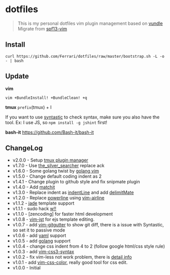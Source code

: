# dotfiles

> This is my personal dotfiles
vim plugin management based on [vundle](https://github.com/gmarik/vundle)  
Migrate from [spf13-vim](https://github.com/spf13/spf13-vim)

## Install

```
curl https://github.com/Ferrari/dotfiles/raw/master/bootstrap.sh -L -o - | bash
```

## Update

**vim**
```
vim +BundleInstall! +BundleClean! +q
```

**tmux**
`prefix`(tmux) + I 

If you want to use [syntastic](https://github.com/scrooloose/syntastic) to check syntax, make sure you also have the tool. 
Ex: I use JS, so `npm install -g jshint` first!

**bash-it**
https://github.com/Bash-it/bash-it

## ChangeLog

* v2.0.0 - Setup [tmux plugin manager](https://github.com/tmux-plugins/tpm)
* v1.7.0 - Use [the_silver_searcher](https://github.com/ggreer/the_silver_searcher) replace ack
* v1.6.0 - Some golang twist by [golang vim](http://blog.hsatac.net/2013/08/my-vimrc-for-golang/)
* v1.5.0 - Change default coding indent as 2
* v1.4.1 - Change plugin to github style and fix snipmate plugin
* v1.4.0 - Add [matchit](https://github.com/vim-scripts/matchit.zip.git)
* v1.3.0 - Replace indent as [indentLine](https://github.com/Yggdroot/indentLine) and add [delimitMate](https://github.com/Raimondi/delimitMate)
* v1.2.0 - Replace [powerline](https://github.com/Lokaltog/powerline) using [vim-airline](https://github.com/bling/vim-airline)
* v1.1.2 - [jade](https://github.com/digitaltoad/vim-jade) template support
* v1.1.1 - sudo hack [w!!](https://coderwall.com/p/xp9kjw)
* v1.1.0 - [zencoding] for faster html development
* v1.0.8 - [vim-jst](https://github.com/briancollins/vim-jst) for ejs template editing.
* v1.0.7 - add [vim-gitgutter](https://github.com/airblade/vim-gitgutter) to show git diff, there is a issue with Syntastic, so set it to passive mode
* v1.0.6 - add [yaml](https://github.com/ingydotnet/yaml-vim) support
* v1.0.5 - add [golang](https://github.com/jnwhiteh/vim-golang) support  
* v1.0.4 - change css indent from 4 to 2 (follow google html/css style rule)  
* v1.0.3 - add [vim-css3-syntax](https://github.com/hail2u/vim-css3-syntax)
* v1.0.2 - fix vim-less not work problem, there is [detail info](http://stackoverflow.com/questions/5602767/why-is-vim-not-detecting-my-coffescript-filetype)
* v1.0.1 - add [vim-css-color](https://github.com/skammer/vim-css-color), really good tool for css edit.
* v1.0.0 - Initial
